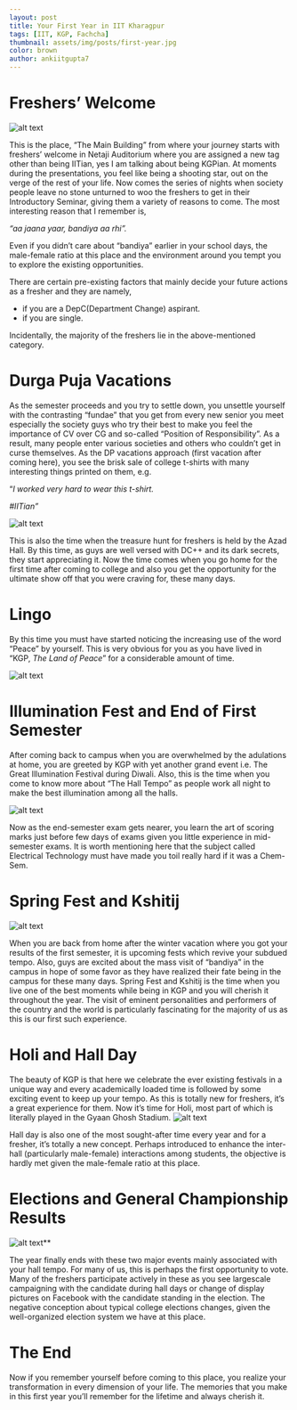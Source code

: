 ```yaml
---
layout: post
title: Your First Year in IIT Kharagpur
tags: [IIT, KGP, Fachcha]
thumbnail: assets/img/posts/first-year.jpg
color: brown
author: ankiitgupta7
---
```


# Freshers’ Welcome

![alt text](https://qph.fs.quoracdn.net/main-qimg-f9745f704e9afdc02adb4f8af5c4815c-c)

This is the place, “The Main Building” from where your journey starts with freshers’ welcome in Netaji Auditorium where you are assigned a new tag other than being IITian, yes I am talking about being KGPian. At moments during the presentations, you feel like being a shooting star, out on the verge of the rest of your life. Now comes the series of nights when society people leave no stone unturned to woo the freshers to get in their Introductory Seminar, giving them a variety of reasons to come. The most interesting reason that I remember is,

_“aa jaana yaar, bandiya aa rhi”._

Even if you didn’t care about “bandiya” earlier in your school days, the male-female ratio at this place and the environment around you tempt you to explore the existing opportunities.

There are certain pre-existing factors that mainly decide your future actions as a fresher and they are namely,

*   if you are a DepC(Department Change) aspirant.
*   if you are single.

Incidentally, the majority of the freshers lie in the above-mentioned category.

# Durga Puja Vacations

As the semester proceeds and you try to settle down, you unsettle yourself with the contrasting “fundae” that you get from every new senior you meet especially the society guys who try their best to make you feel the importance of CV over CG and so-called “Position of Responsibility”. As a result, many people enter various societies and others who couldn’t get in curse themselves. As the DP vacations approach (first vacation after coming here), you see the brisk sale of college t-shirts with many interesting things printed on them, e.g.

“_I worked very hard to wear this t-shirt._

_#IITian”_

![alt text](https://qph.fs.quoracdn.net/main-qimg-44dd495ea39ab06e437edd59e2cfac3e)

This is also the time when the treasure hunt for freshers is held by the Azad Hall. By this time, as guys are well versed with DC++ and its dark secrets, they start appreciating it. Now the time comes when you go home for the first time after coming to college and also you get the opportunity for the ultimate show off that you were craving for, these many days.

# Lingo

By this time you must have started noticing the increasing use of the word “Peace” by yourself. This is very obvious for you as you have lived in “KGP, _The Land of Peace_” for a considerable amount of time.

![alt text](https://qph.fs.quoracdn.net/main-qimg-30749ca25084e8f5d20550c7045c50d0)

# Illumination Fest and End of First Semester
After coming back to campus when you are overwhelmed by the adulations at home, you are greeted by KGP with yet another grand event i.e. The Great Illumination Festival during Diwali. Also, this is the time when you come to know more about “The Hall Tempo” as people work all night to make the best illumination among all the halls.

![alt text](https://qph.fs.quoracdn.net/main-qimg-74ac816a76be655c3485fea39830ef21)

Now as the end-semester exam gets nearer, you learn the art of scoring marks just before few days of exams given you little experience in mid-semester exams. It is worth mentioning here that the subject called Electrical Technology must have made you toil really hard if it was a Chem-Sem.

# Spring Fest and Kshitij

![alt text](https://qph.fs.quoracdn.net/main-qimg-d8b295f971310c51bc101ebf2f6e6a2d)

When you are back from home after the winter vacation where you got your results of the first semester, it is upcoming fests which revive your subdued tempo. Also, guys are excited about the mass visit of “bandiya” in the campus in hope of some favor as they have realized their fate being in the campus for these many days. Spring Fest and Kshitij is the time when you live one of the best moments while being in KGP and you will cherish it throughout the year. The visit of eminent personalities and performers of the country and the world is particularly fascinating for the majority of us as this is our first such experience.

# Holi and Hall Day

The beauty of KGP is that here we celebrate the ever existing festivals in a unique way and every academically loaded time is followed by some exciting event to keep up your tempo. As this is totally new for freshers, it’s a great experience for them. Now it’s time for Holi, most part of which is literally played in the Gyaan Ghosh Stadium.
![alt text](https://qph.fs.quoracdn.net/main-qimg-ccb98890fb3f5929bf712f783c37a47d-c)

Hall day is also one of the most sought-after time every year and for a fresher, it’s totally a new concept. Perhaps introduced to enhance the inter-hall (particularly male-female) interactions among students, the objective is hardly met given the male-female ratio at this place.

# Elections and General Championship Results
![alt text](https://qph.fs.quoracdn.net/main-qimg-759bb43c719be5e99d81f60fa78960ef-c)**

The year finally ends with these two major events mainly associated with your hall tempo. For many of us, this is perhaps the first opportunity to vote. Many of the freshers participate actively in these as you see largescale campaigning with the candidate during hall days or change of display pictures on Facebook with the candidate standing in the election. The negative conception about typical college elections changes, given the well-organized election system we have at this place.

# The End

Now if you remember yourself before coming to this place, you realize your transformation in every dimension of your life. The memories that you make in this first year you’ll remember for the lifetime and always cherish it.


